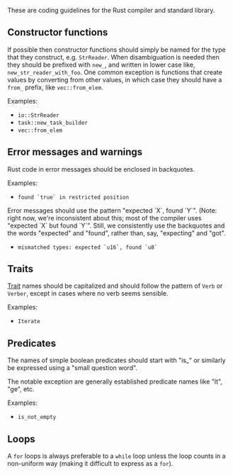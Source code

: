 These are coding guidelines for the Rust compiler and standard library.

## Constructor functions

If possible then constructor functions should simply be named for the type that they construct, e.g. `StrReader`. When disambiguation is needed then they should be prefixed with `new_`, and written in lower case like, `new_str_reader_with_foo`. One common exception is functions that create values by converting from other values, in which case they should have a `from_` prefix, like `vec::from_elem`.

Examples:

* `io::StrReader`
* `task::new_task_builder`
* `vec::from_elem`

## Error messages and warnings

Rust code in error messages should be enclosed in backquotes.

Examples:

* ```found `true` in restricted position```

Error messages should use the pattern "expected \`X\`, found \`Y\`".  (Note: right now, we're inconsistent about this; most of the compiler uses "expected \`X\` but found \`Y\`".  Still, we consistently use the backquotes and the words "expected" and "found", rather than, say, "expecting" and "got".

* ```mismatched types: expected `u16`, found `u8` ```

## Traits

[Trait](http://dl.rust-lang.org/doc/tutorial.html#traits) names should be capitalized and should follow the pattern of `Verb` or `Verber`, except in cases where no verb seems sensible.

Examples:

* ```Iterate```

## Predicates

The names of simple boolean predicates should start with "is_" or similarly be expressed using a "small question word".

The notable exception are generally established predicate names like "lt", "ge", etc.

Examples:

* ```is_not_empty```

## Loops

A ```for``` loops is always preferable to a ```while``` loop unless the loop counts in a non-uniform way (making it difficult to express as a ```for```).